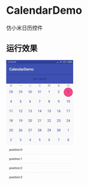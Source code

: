 # CalendarDemo
仿小米日历控件

## 运行效果
![](https://github.com/shaoqianqian/CalendarDemo/blob/master/screenshot.gif)
